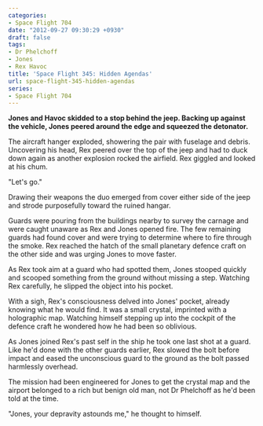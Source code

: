 ```yaml
---
categories:
- Space Flight 704
date: "2012-09-27 09:30:29 +0930"
draft: false
tags:
- Dr Phelchoff
- Jones
- Rex Havoc
title: 'Space Flight 345: Hidden Agendas'
url: space-flight-345-hidden-agendas
series:
- Space Flight 704
---
```

**Jones and Havoc skidded to a stop behind the jeep. Backing up against the vehicle, Jones peered around the edge and squeezed the detonator.**

The aircraft hanger exploded, showering the pair with fuselage and debris. Uncovering his head, Rex peered over the top of the jeep and had to duck down again as another explosion rocked the airfield. Rex giggled and looked at his chum.

"Let's go."

Drawing their weapons the duo emerged from cover either side of the jeep and strode purposefully toward the ruined hangar.

Guards were pouring from the buildings nearby to survey the carnage and were caught unaware as Rex and Jones opened fire. The few remaining guards had found cover and were trying to determine where to fire through the smoke. Rex reached the hatch of the small planetary defence craft on the other side and was urging Jones to move faster.

As Rex took aim at a guard who had spotted them, Jones stooped quickly and scooped something from the ground without missing a step. Watching Rex carefully, he slipped the object into his pocket.

With a sigh, Rex's consciousness delved into Jones' pocket, already knowing what he would find. It was a small crystal, imprinted with a holographic map. Watching himself stepping up into the cockpit of the defence craft he wondered how he had been so oblivious.

As Jones joined Rex's past self in the ship he took one last shot at a guard. Like he'd done with the other guards earlier, Rex slowed the bolt before impact and eased the unconscious guard to the ground as the bolt passed harmlessly overhead.

The mission had been engineered for Jones to get the crystal map and the airport belonged to a rich but benign old man, not Dr Phelchoff as he'd been told at the time.

"Jones, your depravity astounds me," he thought to himself.
